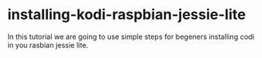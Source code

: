 # installing-kodi-raspbian-jessie-lite
In this tutorial we are going to use simple steps for begeners installing codi in you rasbian jessie lite.

